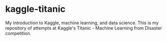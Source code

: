 # kaggle-titanic
My introduction to Kaggle, machine learning, and data science. This is my repository of attempts at Kaggle's Titanic - Machine Learning from Disaster competition.
